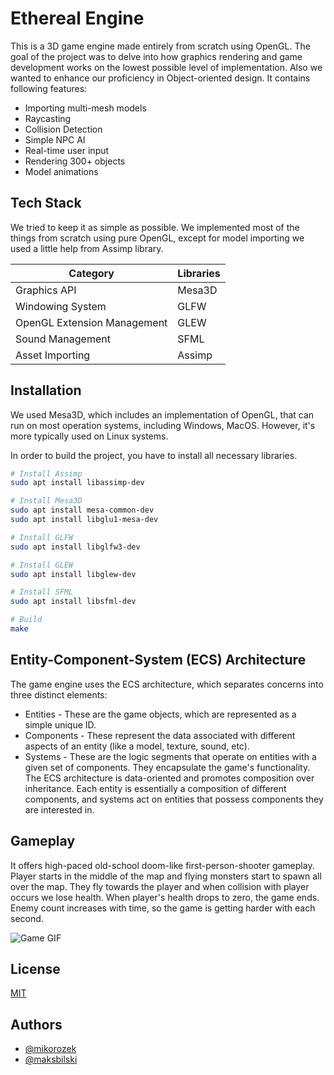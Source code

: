 
# Ethereal Engine

This is a 3D game engine made entirely from scratch using OpenGL. The goal of the project was to delve into how graphics rendering and game development works on the lowest possible level of implementation. Also we wanted to enhance our proficiency in Object-oriented design. It contains following features:

- Importing multi-mesh models
- Raycasting
- Collision Detection
- Simple NPC AI
- Real-time user input
- Rendering 300+ objects
- Model animations
## Tech Stack

We tried to keep it as simple as possible. We implemented most of the things from scratch using pure OpenGL, except for model importing we used a little help from Assimp library.

| Category | Libraries |
| -------- | --------- |
| Graphics API | Mesa3D |
| Windowing System | GLFW |
| OpenGL Extension Management | GLEW |
| Sound Management | SFML |
| Asset Importing | Assimp |

## Installation

We used Mesa3D, which includes an implementation of OpenGL, that can run on most operation systems, including Windows, MacOS. However, it's more typically used on Linux systems.

In order to build the project, you have to install all necessary libraries.

```bash
# Install Assimp
sudo apt install libassimp-dev

# Install Mesa3D
sudo apt install mesa-common-dev
sudo apt install libglu1-mesa-dev

# Install GLFW
sudo apt install libglfw3-dev

# Install GLEW
sudo apt install libglew-dev

# Install SFML
sudo apt install libsfml-dev

# Build
make

```

## Entity-Component-System (ECS) Architecture

The game engine uses the ECS architecture, which separates concerns into three distinct elements:

- Entities - These are the game objects, which are represented as a simple unique ID.
- Components - These represent the data associated with different aspects of an entity (like a model, texture, sound, etc).
- Systems - These are the logic segments that operate on entities with a given set of components. They encapsulate the game's functionality.
The ECS architecture is data-oriented and promotes composition over inheritance. Each entity is essentially a composition of different components, and systems act on entities that possess components they are interested in.


## Gameplay

It offers high-paced old-school doom-like first-person-shooter gameplay. Player starts in the middle of the map and flying monsters start to spawn all over the map. They fly towards the player and when collision with player occurs we lose health. When player's health drops to zero, the game ends. Enemy count increases with time, so the game is getting harder with each second.

![Game GIF](./resources/gameplay.gif)
## License

[MIT](https://choosealicense.com/licenses/mit/)


## Authors

- [@mikorozek](https://github.com/mikorozek)
- [@maksbilski](https://github.com/maksbilski)

